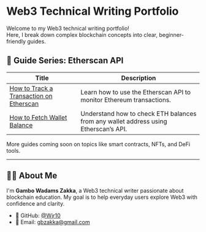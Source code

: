 # Web3 Technical Writing Portfolio

Welcome to my Web3 technical writing portfolio!  
Here, I break down complex blockchain concepts into clear, beginner-friendly guides.

## 📘 Guide Series: Etherscan API

| Title | Description |
|-------|-------------|
| [How to Track a Transaction on Etherscan](./etherscan-guides/how-to-track-a-transaction.md) | Learn how to use the Etherscan API to monitor Ethereum transactions. |
| [How to Fetch Wallet Balance](./etherscan-guides/how-to-fetch-wallet-balance.md) | Understand how to check ETH balances from any wallet address using Etherscan’s API. |

More guides coming soon on topics like smart contracts, NFTs, and DeFi tools.

---

## 👨‍💻 About Me

I'm **Gambo Wadams Zakka**, a Web3 technical writer passionate about blockchain education. My goal is to help everyday users explore Web3 with confidence and clarity.

- 🔗 GitHub: [@Wjr10](https://github.com/Wjr10)
- 📧 Email: gbzakka@gmail.com

